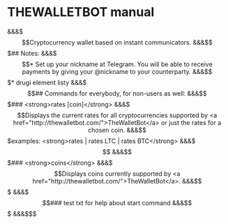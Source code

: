 # THEWALLETBOT manual
&&&$$$Cryptocurrency wallet based on instant communicators.
&&&$$$## Notes:
&&&$$$* Set up your nickname at Telegram. You will be able to receive payments by giving your @nickname  to your counterparty.
&&&$$$* drugi element listy
&&&$$$## Commands for everybody, for non-users as well:
&&&$$$### <strong>rates [coin]</strong>
&&&$$$Displays the current rates for all cryptocurrencies supported by <a href="http://thewalletbot.com/">TheWalletBot</a> or just the rates for a chosen coin.
&&&$$$examples: <strong>rates | rates LTC | rates BTC</strong>
&&&$$$
&&&$$$### <strong>coins</strong>
&&&$$$Displays coins currently supported by <a href="http://thewalletbot.com/">TheWalletBot</a>.
&&&$$$
&&&$$$### test txt for help about start command
&&&$$$
&&&$$$
